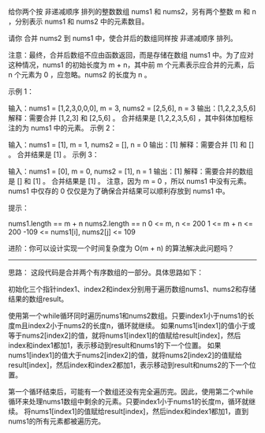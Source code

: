 给你两个按 非递减顺序 排列的整数数组 nums1 和 nums2，另有两个整数 m 和 n ，分别表示 nums1 和 nums2 中的元素数目。

请你 合并 nums2 到 nums1 中，使合并后的数组同样按 非递减顺序 排列。

注意：最终，合并后数组不应由函数返回，而是存储在数组 nums1 中。为了应对这种情况，nums1 的初始长度为 m + n，其中前 m 个元素表示应合并的元素，后 n 个元素为 0 ，应忽略。nums2 的长度为 n 。

 

示例 1：

输入：nums1 = [1,2,3,0,0,0], m = 3, nums2 = [2,5,6], n = 3
输出：[1,2,2,3,5,6]
解释：需要合并 [1,2,3] 和 [2,5,6] 。
合并结果是 [1,2,2,3,5,6] ，其中斜体加粗标注的为 nums1 中的元素。
示例 2：

输入：nums1 = [1], m = 1, nums2 = [], n = 0
输出：[1]
解释：需要合并 [1] 和 [] 。
合并结果是 [1] 。
示例 3：

输入：nums1 = [0], m = 0, nums2 = [1], n = 1
输出：[1]
解释：需要合并的数组是 [] 和 [1] 。
合并结果是 [1] 。
注意，因为 m = 0 ，所以 nums1 中没有元素。nums1 中仅存的 0 仅仅是为了确保合并结果可以顺利存放到 nums1 中。
 

提示：

nums1.length == m + n
nums2.length == n
0 <= m, n <= 200
1 <= m + n <= 200
-109 <= nums1[i], nums2[j] <= 109
 

进阶：你可以设计实现一个时间复杂度为 O(m + n) 的算法解决此问题吗？

---------   

思路：
这段代码是合并两个有序数组的一部分。具体思路如下：

初始化三个指针index1、index2和index分别用于遍历数组nums1、nums2和存储结果的数组result。

使用第一个while循环同时遍历nums1和nums2数组。只要index1小于nums1的长度m且index2小于nums2的长度n，循环就继续。
    如果nums1[index1]的值小于或等于nums2[index2]的值，就将nums1[index1]的值赋给result[index]，然后index和index1都加1，表示移动到result和nums1的下一个位置。
    如果nums1[index1]的值大于nums2[index2]的值，就将nums2[index2]的值赋给result[index]，然后index和index2都加1，表示移动到result和nums2的下一个位置。

第一个循环结束后，可能有一个数组还没有完全遍历完。因此，使用第二个while循环来处理nums1数组中剩余的元素。只要index1小于nums1的长度m，循环就继续。
    将nums1[index1]的值赋给result[index]，然后index和index1都加1，直到nums1的所有元素都被遍历完。